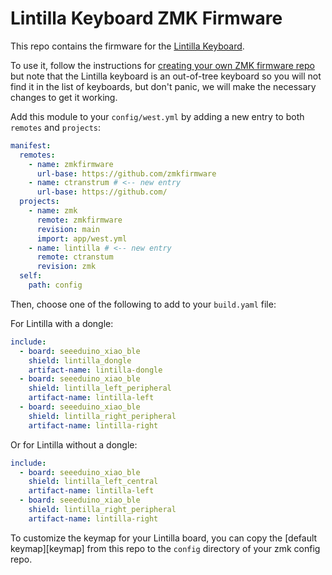 # Lintilla Keyboard ZMK Firmware

This repo contains the firmware for the [Lintilla Keyboard][lintilla].

To use it, follow the instructions for [creating your own ZMK firmware repo][zmk]
but note that the Lintilla keyboard is an out-of-tree keyboard so you will not
find it in the list of keyboards, but don't panic, we will make the necessary
changes to get it working.

Add this module to your `config/west.yml` by adding a new entry to both
`remotes` and `projects`:

```yaml
manifest:
  remotes:
    - name: zmkfirmware
      url-base: https://github.com/zmkfirmware
    - name: ctranstrum # <-- new entry
      url-base: https://github.com/
  projects:
    - name: zmk
      remote: zmkfirmware
      revision: main
      import: app/west.yml
    - name: lintilla # <-- new entry
      remote: ctranstum
      revision: zmk
  self:
    path: config
```

Then, choose one of the following to add to your `build.yaml` file:

For Lintilla with a dongle:

```yaml
include:
  - board: seeeduino_xiao_ble
    shield: lintilla_dongle
    artifact-name: lintilla-dongle
  - board: seeeduino_xiao_ble
    shield: lintilla_left_peripheral
    artifact-name: lintilla-left
  - board: seeeduino_xiao_ble
    shield: lintilla_right_peripheral
    artifact-name: lintilla-right
```

Or for Lintilla without a dongle:

```yaml
include:
  - board: seeeduino_xiao_ble
    shield: lintilla_left_central
    artifact-name: lintilla-left
  - board: seeeduino_xiao_ble
    shield: lintilla_right_peripheral
    artifact-name: lintilla-right
```

To customize the keymap for your Lintilla board, you can copy the
[default keymap][keymap] from this repo to the `config` directory of
your zmk config repo.

[lintilla]: https://github.com/ctranstrum/lintilla
[zmk]: https://zmk.dev/docs/user-setup#github-repo
